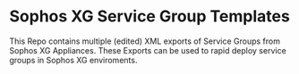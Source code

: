 # Sophos XG Service Group Templates
This Repo contains multiple (edited) XML exports of Service Groups from Sophos XG Appliances. These Exports can be used to rapid deploy service groups in Sophos XG enviroments.
